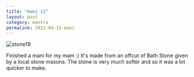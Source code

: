 ```yaml
---
title: "mani 11"
layout: post
category: mantra
permalink: 2021-09-15-mani
---
```


![stone19](/assets/images/mani/mani11.jpg)

Finished a mani for my mam :) It's made from an offcut of Bath Stone given by a local stone masons. The stone is very much softer and so it was a lot quicker to make.
